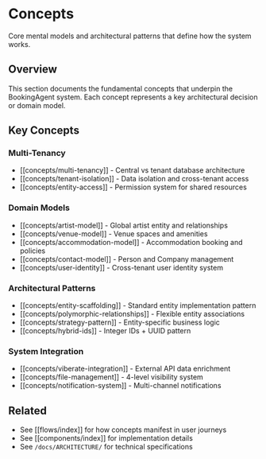 # Concepts

Core mental models and architectural patterns that define how the system works.

## Overview

This section documents the fundamental concepts that underpin the BookingAgent system. Each concept represents a key architectural decision or domain model.

## Key Concepts

### Multi-Tenancy

- [[concepts/multi-tenancy]] - Central vs tenant database architecture
- [[concepts/tenant-isolation]] - Data isolation and cross-tenant access
- [[concepts/entity-access]] - Permission system for shared resources

### Domain Models

- [[concepts/artist-model]] - Global artist entity and relationships
- [[concepts/venue-model]] - Venue spaces and amenities
- [[concepts/accommodation-model]] - Accommodation booking and policies
- [[concepts/contact-model]] - Person and Company management
- [[concepts/user-identity]] - Cross-tenant user identity system

### Architectural Patterns

- [[concepts/entity-scaffolding]] - Standard entity implementation pattern
- [[concepts/polymorphic-relationships]] - Flexible entity associations
- [[concepts/strategy-pattern]] - Entity-specific business logic
- [[concepts/hybrid-ids]] - Integer IDs + UUID pattern

### System Integration

- [[concepts/viberate-integration]] - External API data enrichment
- [[concepts/file-management]] - 4-level visibility system
- [[concepts/notification-system]] - Multi-channel notifications

## Related

- See [[flows/index]] for how concepts manifest in user journeys
- See [[components/index]] for implementation details
- See `/docs/ARCHITECTURE/` for technical specifications
